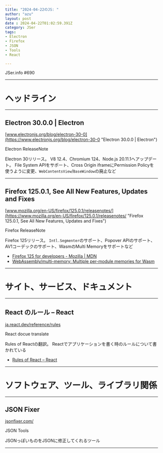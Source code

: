 ```yaml
---
title: "2024-04-22のJS: "
author: "azu"
layout: post
date : 2024-04-22T01:02:59.391Z
category: JSer
tags:
- Electron
- Firefox
- JSON
- Tools
- React

---
```


JSer.info #690

----

<h1 class="site-genre">ヘッドライン</h1>

----

## Electron 30.0.0 | Electron
[www.electronjs.org/blog/electron-30-0](https://www.electronjs.org/blog/electron-30-0 "Electron 30.0.0 | Electron")
<p class="jser-tags jser-tag-icon"><span class="jser-tag">Electron</span> <span class="jser-tag">ReleaseNote</span></p>

Electron 30リリース。
V8 12.4、Chromium 124、Node.js 20.11.1へアップデート。
File System APIをサポート、Cross Origin iframeにPermission Policyを使うように変更、`WebContentsView`/`BaseWindow`の廃止など


----

## Firefox 125.0.1, See All New Features, Updates and Fixes
[www.mozilla.org/en-US/firefox/125.0.1/releasenotes/](https://www.mozilla.org/en-US/firefox/125.0.1/releasenotes/ "Firefox 125.0.1, See All New Features, Updates and Fixes")
<p class="jser-tags jser-tag-icon"><span class="jser-tag">Firefox</span> <span class="jser-tag">ReleaseNote</span></p>

Firefox 125リリース。
`Intl.Segmenter`のサポート、Popover APIのサポート、AV1コーデックのサポート、WasmのMulti Memoryをサポートなど

- [Firefox 125 for developers - Mozilla | MDN](https://developer.mozilla.org/en-US/docs/Mozilla/Firefox/Releases/125 "Firefox 125 for developers - Mozilla | MDN")
- [WebAssembly/multi-memory: Multiple per-module memories for Wasm](https://github.com/WebAssembly/multi-memory "WebAssembly/multi-memory: Multiple per-module memories for Wasm")

----
<h1 class="site-genre">サイト、サービス、ドキュメント</h1>

----

## React のルール – React
[ja.react.dev/reference/rules](https://ja.react.dev/reference/rules "React のルール – React")
<p class="jser-tags jser-tag-icon"><span class="jser-tag">React</span> <span class="jser-tag">docue</span> <span class="jser-tag">translate</span></p>

Rules of Reactの翻訳。
Reactでアプリケーションを書く時のルールについて書かれている

- [Rules of React – React](https://react.dev/reference/rules "Rules of React – React")

----
<h1 class="site-genre">ソフトウェア、ツール、ライブラリ関係</h1>

----

## JSON Fixer
[jsonfixer.com/](https://jsonfixer.com/ "JSON Fixer")
<p class="jser-tags jser-tag-icon"><span class="jser-tag">JSON</span> <span class="jser-tag">Tools</span></p>

JSONっぽいものをJSONに修正してくれるツール


----
